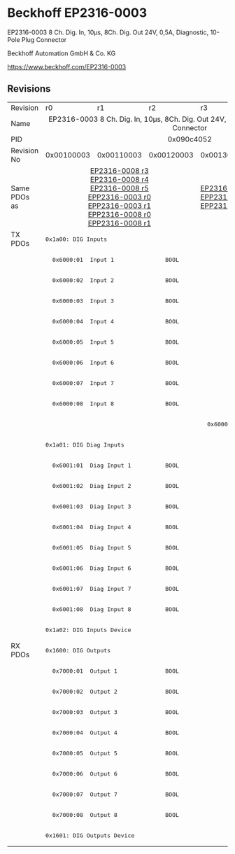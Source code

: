 # Beckhoff EP2316-0003

EP2316-0003 8 Ch. Dig. In, 10µs, 8Ch. Dig. Out 24V, 0,5A, Diagnostic, 10-Pole Plug Connector

Beckhoff Automation GmbH & Co. KG

https://www.beckhoff.com/EP2316-0003

## Revisions
<table>
<tr >
<td>Revision</td>
<td><div class="foo">r0</div></td>
<td><div class="foo">r1</div></td>
<td><div class="foo">r2</div></td>
<td><div class="foo">r3</div></td>
</tr>
<tr >
<td>Name</td>
<td colspan=4 align="center"><div class="foo">EP2316-0003 8 Ch. Dig. In, 10µs, 8Ch. Dig. Out 24V, 0,5A, Diagnostic, 10-Pole Plug Connector</div></td>
</tr>
<tr >
<td>PID</td>
<td colspan=4 align="center"><div class="foo">0x090c4052</div></td>
</tr>
<tr >
<td>Revision No</td>
<td>0x00100003</td>
<td>0x00110003</td>
<td>0x00120003</td>
<td>0x00130003</td>
</tr>
<tr >
<td>Same PDOs as</td>
<td colspan=3 align="center"><a href="EP2316-0008">EP2316-0008 r3</a><br/><a href="EP2316-0008">EP2316-0008 r4</a><br/><a href="EP2316-0008">EP2316-0008 r5</a><br/><a href="EPP2316-0003">EPP2316-0003 r0</a><br/><a href="EPP2316-0003">EPP2316-0003 r1</a><br/><a href="EPP2316-0008">EPP2316-0008 r0</a><br/><a href="EPP2316-0008">EPP2316-0008 r1</a></td>
<td><a href="EP2316-0008">EP2316-0008 r6</a><br/><a href="EPP2316-0003">EPP2316-0003 r2</a><br/><a href="EPP2316-0008">EPP2316-0008 r2</a></td>
</tr>
<tr class="txpdo pdosection">
<td rowspan=20 valign=top>TX PDOs</td>
<td colspan=4 align="left"><pre>0x1a00: DIG Inputs</pre></td>
<td></td>
</tr>
<tr class="txpdo">
<td colspan=4 align="left"><pre>  0x6000:01  Input 1               BOOL</pre></td>
</tr>
<tr class="txpdo">
<td colspan=4 align="left"><pre>  0x6000:02  Input 2               BOOL</pre></td>
</tr>
<tr class="txpdo">
<td colspan=4 align="left"><pre>  0x6000:03  Input 3               BOOL</pre></td>
</tr>
<tr class="txpdo">
<td colspan=4 align="left"><pre>  0x6000:04  Input 4               BOOL</pre></td>
</tr>
<tr class="txpdo">
<td colspan=4 align="left"><pre>  0x6000:05  Input 5               BOOL</pre></td>
</tr>
<tr class="txpdo">
<td colspan=4 align="left"><pre>  0x6000:06  Input 6               BOOL</pre></td>
</tr>
<tr class="txpdo">
<td colspan=4 align="left"><pre>  0x6000:07  Input 7               BOOL</pre></td>
</tr>
<tr class="txpdo">
<td colspan=4 align="left"><pre>  0x6000:08  Input 8               BOOL</pre></td>
</tr>
<tr class="txpdo">
<td colspan=3 align="left"></td>
<td><pre>  0x6000:0e  Sync error            BOOL</pre></td>
</tr>
<tr class="txpdo pdosection">
<td colspan=4 align="left"><pre>0x1a01: DIG Diag Inputs</pre></td>
</tr>
<tr class="txpdo">
<td colspan=4 align="left"><pre>  0x6001:01  Diag Input 1          BOOL</pre></td>
</tr>
<tr class="txpdo">
<td colspan=4 align="left"><pre>  0x6001:02  Diag Input 2          BOOL</pre></td>
</tr>
<tr class="txpdo">
<td colspan=4 align="left"><pre>  0x6001:03  Diag Input 3          BOOL</pre></td>
</tr>
<tr class="txpdo">
<td colspan=4 align="left"><pre>  0x6001:04  Diag Input 4          BOOL</pre></td>
</tr>
<tr class="txpdo">
<td colspan=4 align="left"><pre>  0x6001:05  Diag Input 5          BOOL</pre></td>
</tr>
<tr class="txpdo">
<td colspan=4 align="left"><pre>  0x6001:06  Diag Input 6          BOOL</pre></td>
</tr>
<tr class="txpdo">
<td colspan=4 align="left"><pre>  0x6001:07  Diag Input 7          BOOL</pre></td>
</tr>
<tr class="txpdo">
<td colspan=4 align="left"><pre>  0x6001:08  Diag Input 8          BOOL</pre></td>
</tr>
<tr class="txpdo pdosection">
<td colspan=4 align="left"><pre>0x1a02: DIG Inputs Device</pre></td>
</tr>
<tr class="rxpdo pdosection">
<td rowspan=10 valign=top>RX PDOs</td>
<td colspan=4 align="left"><pre>0x1600: DIG Outputs</pre></td>
<td></td>
</tr>
<tr class="rxpdo">
<td colspan=4 align="left"><pre>  0x7000:01  Output 1              BOOL</pre></td>
</tr>
<tr class="rxpdo">
<td colspan=4 align="left"><pre>  0x7000:02  Output 2              BOOL</pre></td>
</tr>
<tr class="rxpdo">
<td colspan=4 align="left"><pre>  0x7000:03  Output 3              BOOL</pre></td>
</tr>
<tr class="rxpdo">
<td colspan=4 align="left"><pre>  0x7000:04  Output 4              BOOL</pre></td>
</tr>
<tr class="rxpdo">
<td colspan=4 align="left"><pre>  0x7000:05  Output 5              BOOL</pre></td>
</tr>
<tr class="rxpdo">
<td colspan=4 align="left"><pre>  0x7000:06  Output 6              BOOL</pre></td>
</tr>
<tr class="rxpdo">
<td colspan=4 align="left"><pre>  0x7000:07  Output 7              BOOL</pre></td>
</tr>
<tr class="rxpdo">
<td colspan=4 align="left"><pre>  0x7000:08  Output 8              BOOL</pre></td>
</tr>
<tr class="rxpdo pdosection">
<td colspan=4 align="left"><pre>0x1601: DIG Outputs Device</pre></td>
</tr>
</table>
